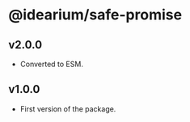 # @idearium/safe-promise

## v2.0.0

-   Converted to ESM.

## v1.0.0

-   First version of the package.
